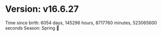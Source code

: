 # Version: v16.6.27
Time since birth: 6054 days, 145296 hours, 8717760 minutes, 523065600 seconds
Season: Spring 🌸
